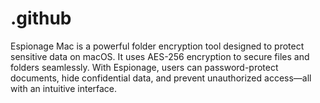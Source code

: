 # .github
Espionage Mac is a powerful folder encryption tool designed to protect sensitive data on macOS. It uses AES-256 encryption to secure files and folders seamlessly. With Espionage, users can password-protect documents, hide confidential data, and prevent unauthorized access—all with an intuitive interface.
